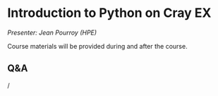 # Introduction to Python on Cray EX

*Presenter: Jean Pourroy (HPE)*

Course materials will be provided during and after the course.

<!--
Temporary location of materials (for the lifetime of the training project):

-   Slides: `/project/project_465001726/Slides/HPE/12_1_Python_Frameworks.pdf`
-->

<!--
Archived materials on LUMI:

-   Slides: `/appl/local/training/2p3day-20250303/files/LUMI-2p3day-20250303-501-Introduction_to_Python_on_Cray_EX.pdf`

-   Recording: `/appl/local/training/2p3day-20250303/recordings/501-Introduction_to_Python_on_Cray_EX.mp4`

These materials can only be distributed to actual users of LUMI (active user account).
-->


## Q&A

/
